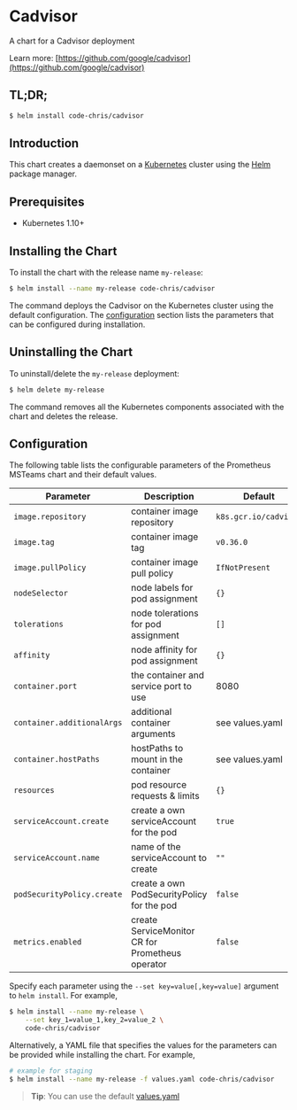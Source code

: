 # Cadvisor

A chart for a Cadvisor deployment

Learn more: [https://github.com/google/cadvisor](https://github.com/google/cadvisor)

## TL;DR;

```bash
$ helm install code-chris/cadvisor
```

## Introduction

This chart creates a daemonset on a [Kubernetes](http://kubernetes.io) cluster using the [Helm](https://helm.sh) package manager.

## Prerequisites

- Kubernetes 1.10+

## Installing the Chart

To install the chart with the release name `my-release`:

```bash
$ helm install --name my-release code-chris/cadvisor
```

The command deploys the Cadvisor on the Kubernetes cluster using the default configuration. The [configuration](#configuration) section lists the parameters that can be configured during installation.

## Uninstalling the Chart

To uninstall/delete the `my-release` deployment:

```bash
$ helm delete my-release
```
The command removes all the Kubernetes components associated with the chart and deletes the release.

## Configuration

The following table lists the configurable parameters of the Prometheus MSTeams chart and their default values.

| Parameter                  | Description                                      | Default               |
| -------------------------- | ------------------------------------------------ | --------------------- |
| `image.repository`         | container image repository                       | `k8s.gcr.io/cadvisor` |
| `image.tag`                | container image tag                              | `v0.36.0`             |
| `image.pullPolicy`         | container image pull policy                      | `IfNotPresent`        |
| `nodeSelector`             | node labels for pod assignment                   | `{}`                  |
| `tolerations`              | node tolerations for pod assignment              | `[]`                  |
| `affinity`                 | node affinity for pod assignment                 | `{}`                  |
| `container.port`           | the container and service port to use            | 8080                  |
| `container.additionalArgs` | additional container arguments                   | see values.yaml       |
| `container.hostPaths`      | hostPaths to mount in the container              | see values.yaml       |
| `resources`                | pod resource requests & limits                   | `{}`                  |
| `serviceAccount.create`    | create a own serviceAccount for the pod          | `true`                |
| `serviceAccount.name`      | name of the serviceAccount to create             | `""`                  |
| `podSecurityPolicy.create` | create a own PodSecurityPolicy for the pod       | `false`               |
| `metrics.enabled`          | create ServiceMonitor CR for Prometheus operator | `false`               |

Specify each parameter using the `--set key=value[,key=value]` argument to `helm install`. For example,

```bash
$ helm install --name my-release \
    --set key_1=value_1,key_2=value_2 \
    code-chris/cadvisor
```

Alternatively, a YAML file that specifies the values for the parameters can be provided while installing the chart. For example,

```bash
# example for staging
$ helm install --name my-release -f values.yaml code-chris/cadvisor
```

> **Tip**: You can use the default [values.yaml](values.yaml)
